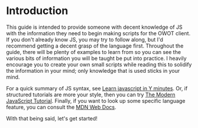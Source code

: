 # Introduction
This guide is intended to provide someone with decent knowledge of JS with the
information they need to begin making scripts for the OWOT client. If you
don't already know JS, you may try to follow along, but I'd recommend getting
a decent grasp of the language first. Throughout the guide, there will be
plenty of examples to learn from so you can see the various bits of
information you will be taught be put into practice. I heavily encourage you
to create your own small scripts while reading this to solidify the
information in your mind; only knowledge that is used sticks in your mind.

For a quick summary of JS syntax, see [Learn javascript in Y minutes](https://learnxinyminutes.com/docs/javascript/).
Or, if structured tutorials are more your style, then you can try [The Modern JavaScript Tutorial](https://javascript.info/).
Finally, if you want to look up some specific language feature, you can consult the [MDN Web Docs](https://developer.mozilla.org/).

With that being said, let's get started!
